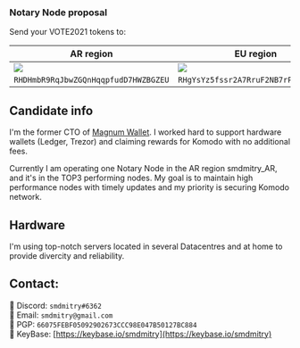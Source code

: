 ### Notary Node proposal ###

Send your VOTE2021 tokens to:

| AR region | EU region |
| ------ | ------ |
| ![](https://raw.githubusercontent.com/KomodoPlatform/NotaryNodes/master/season5/candidates/smdmitry/RHDHmbR9RqJbwZGQnHqqpfudD7HWZBGZEU.png) | ![](https://raw.githubusercontent.com/KomodoPlatform/NotaryNodes/master/season5/candidates/smdmitry/RHgYsYz5fssr2A7RruF2NB7rPLFcGUVJV9.png) |
| ```RHDHmbR9RqJbwZGQnHqqpfudD7HWZBGZEU``` | ```RHgYsYz5fssr2A7RruF2NB7rPLFcGUVJV9``` |

## Candidate info

I'm the former CTO of [Magnum Wallet](https://magnumwallet.co).
I worked hard to support hardware wallets (Ledger, Trezor) and claiming rewards for Komodo with no additional fees.

Currently I am operating one Notary Node in the AR region smdmitry_AR, and it's in the TOP3 performing nodes.
My goal is to maintain high performance nodes with timely updates and my priority is securing Komodo network.

## Hardware

I'm using top-notch servers located in several Datacentres and at home to provide divercity and reliability.

## Contact:
:iphone: Discord: `smdmitry#6362`<br>
:e-mail: Email: `smdmitry@gmail.com`<br>
:key: PGP: `66075FEBF05092902673CCC98E047B50127BC884`<br>
:key: KeyBase: [https://keybase.io/smdmitry](https://keybase.io/smdmitry)
